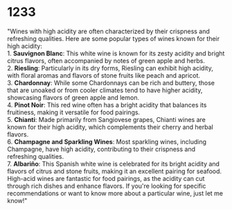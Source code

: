 # 1233
"Wines with high acidity are often characterized by their crispness and refreshing qualities. Here are some popular types of wines known for their high acidity:<br>1. **Sauvignon Blanc**: This white wine is known for its zesty acidity and bright citrus flavors, often accompanied by notes of green apple and herbs.<br>2. **Riesling**: Particularly in its dry forms, Riesling can exhibit high acidity, with floral aromas and flavors of stone fruits like peach and apricot.<br>3. **Chardonnay**: While some Chardonnays can be rich and buttery, those that are unoaked or from cooler climates tend to have higher acidity, showcasing flavors of green apple and lemon.<br>4. **Pinot Noir**: This red wine often has a bright acidity that balances its fruitiness, making it versatile for food pairings.<br>5. **Chianti**: Made primarily from Sangiovese grapes, Chianti wines are known for their high acidity, which complements their cherry and herbal flavors.<br>6. **Champagne and Sparkling Wines**: Most sparkling wines, including Champagne, have high acidity, contributing to their crispness and refreshing qualities.<br>7. **Albariño**: This Spanish white wine is celebrated for its bright acidity and flavors of citrus and stone fruits, making it an excellent pairing for seafood.<br>High-acid wines are fantastic for food pairings, as the acidity can cut through rich dishes and enhance flavors. If you're looking for specific recommendations or want to know more about a particular wine, just let me know!"
